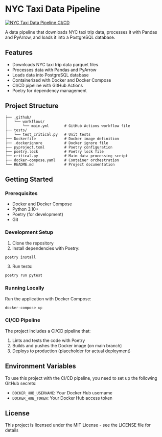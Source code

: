# NYC Taxi Data Pipeline

[![NYC Taxi Data Pipeline CI/CD](https://github.com/yourusername/first_tryout/actions/workflows/main.yml/badge.svg)](https://github.com/yourusername/first_tryout/actions/workflows/main.yml)

A data pipeline that downloads NYC taxi trip data, processes it with Pandas and PyArrow, and loads it into a PostgreSQL database.

## Features

- Downloads NYC taxi trip data parquet files
- Processes data with Pandas and PyArrow
- Loads data into PostgreSQL database
- Containerized with Docker and Docker Compose
- CI/CD pipeline with GitHub Actions
- Poetry for dependency management

## Project Structure

```
├── .github/
│   └── workflows/
│       └── main.yml       # GitHub Actions workflow file
├── tests/
│   └── test_critical.py   # Unit tests
├── Dockerfile             # Docker image definition
├── .dockerignore          # Docker ignore file
├── pyproject.toml         # Poetry configuration
├── poetry.lock            # Poetry lock file
├── critical.py            # Main data processing script
├── docker-compose.yaml    # Container orchestration
└── README.md              # Project documentation
```

## Getting Started

### Prerequisites

- Docker and Docker Compose
- Python 3.10+
- Poetry (for development)
- Git

### Development Setup

1. Clone the repository
2. Install dependencies with Poetry:

```bash
poetry install
```

3. Run tests:

```bash
poetry run pytest
```

### Running Locally

Run the application with Docker Compose:

```bash
docker-compose up
```

### CI/CD Pipeline

The project includes a CI/CD pipeline that:

1. Lints and tests the code with Poetry
2. Builds and pushes the Docker image (on main branch)
3. Deploys to production (placeholder for actual deployment)

## Environment Variables

To use this project with the CI/CD pipeline, you need to set up the following GitHub secrets:

- `DOCKER_HUB_USERNAME`: Your Docker Hub username
- `DOCKER_HUB_TOKEN`: Your Docker Hub access token

## License

This project is licensed under the MIT License - see the LICENSE file for details
